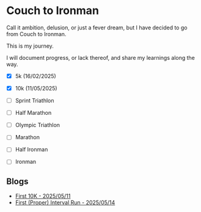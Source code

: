 # Couch to Ironman

Call it ambition, delusion, or just a fever dream, but I have decided to go from Couch to Ironman.

This is my journey.

I will document progress, or lack thereof, and share my learnings along the way.

- [x] 5k (16/02/2025)
- [x] 10k (11/05/2025)
- [ ] Sprint Triathlon
- [ ] Half Marathon
- [ ] Olympic Triathlon
- [ ] Marathon
- [ ] Half Ironman
- [ ] Ironman


## Blogs
- [First 10K - 2025/05/11](?first10k)
- [First (Proper) Interval Run - 2025/05/14](?intervalRun)